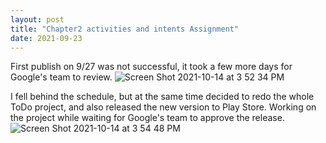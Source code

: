 ```yaml
---
layout: post
title: "Chapter2 activities and intents Assignment"
date: 2021-09-23
---
```


First publish on 9/27 was not successful, it took a few more days for Google's team to review.
![Screen Shot 2021-10-14 at 3 52 34 PM](https://user-images.githubusercontent.com/71044804/137406262-75791ced-fc2b-419a-960b-6c8195d4878e.png)

I fell behind the schedule, but at the same time decided to redo the whole ToDo project, and also released the new version to Play Store. 
Working on the project while waiting for Google's team to approve the release.
![Screen Shot 2021-10-14 at 3 54 48 PM](https://user-images.githubusercontent.com/71044804/137406485-187eb1f7-25bc-4167-a0dd-90fc17d636e1.png)
